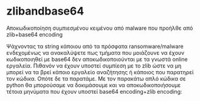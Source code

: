 # zlibandbase64
Αποκωδικοποίηση συμπιεσμένου κειμένου από malware που προήλθε από zlib+base64 encoding

Ψάχνοντας τα string κάποιου από τα πρόσφατα ransomware/malware ενδεχομένως να ανακαλύψετε πως τμήματα που μοιάζουνε να έχουν κωδικοποιηθεί με base64  δεν αποκωδικοποιούνται με τα γνωστά online εργαλεία. 
Πιθανόν να έχουν υποστεί συμπίεση με το zlib ώστε να μη μπορεί να τα βρεί κάποιο εργαλείο αναζήτησης ή κάποιος που παρατηρεί τον κώδικα. Οπότε δε τα παρατάμε.
Με τον παρακάτω απλό κώδικα σε python θα μπορούσαμε να δοκιμάσουμε και να αποκωδικοποιήσουμε τέτοια μηνύματα που έχουν υποστεί base64 encoding+zlib encoding:
